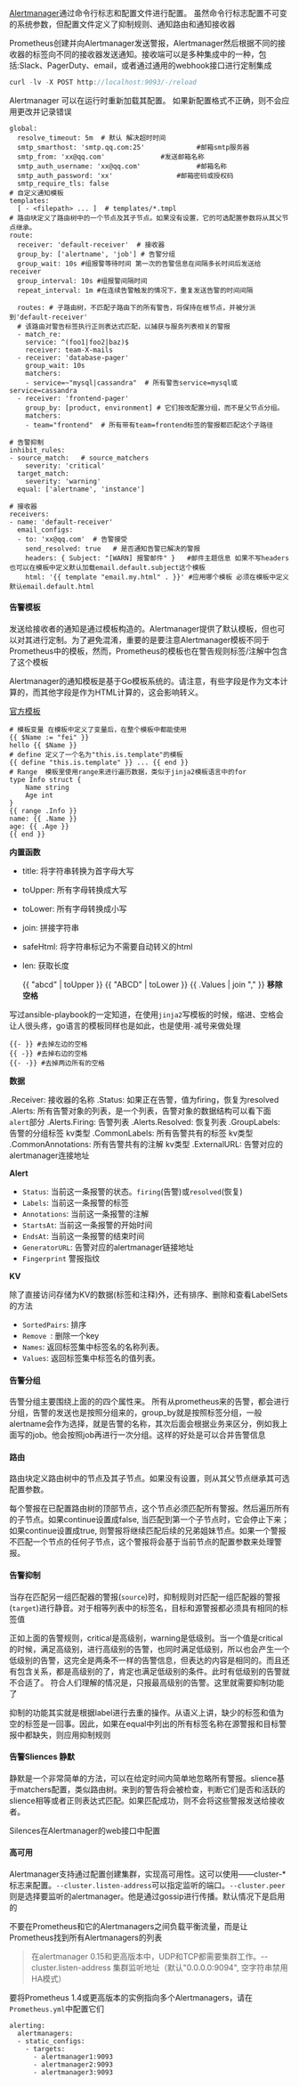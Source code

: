 [Alertmanager](https://github.com/prometheus/alertmanager)通过命令行标志和配置文件进行配置。  虽然命令行标志配置不可变的系统参数，但配置文件定义了抑制规则、通知路由和通知接收器

Prometheus创建并向Alertmanager发送警报，Alertmanager然后根据不同的接收器的标签向不同的接收器发送通知。接收端可以是多种集成中的一种，包括:Slack、PagerDuty、email，或者通过通用的webhook接口进行定制集成

```cpp
curl -lv -X POST http://localhost:9093/-/reload
```

Alertmanager 可以在运行时重新加载其配置。  如果新配置格式不正确，则不会应用更改并记录错误

```
global:
  resolve_timeout: 5m  # 默认 解决超时时间
  smtp_smarthost: 'smtp.qq.com:25'             #邮箱smtp服务器
  smtp_from: 'xx@qq.com'              #发送邮箱名称
  smtp_auth_username: 'xx@qq.com'              #邮箱名称
  smtp_auth_password: 'xx'                #邮箱密码或授权码
  smtp_require_tls: false
# 自定义通知模板
templates:  
  [ - <filepath> ... ]  # templates/*.tmpl
# 路由块定义了路由树中的一个节点及其子节点。如果没有设置，它的可选配置参数将从其父节点继承。
route:
  receiver: 'default-receiver'  # 接收器
  group_by: ['alertname', 'job'] # 告警分组
  group_wait: 10s #组报警等待时间 第一次的告警信息在间隔多长时间后发送给receiver
  group_interval: 10s #组报警间隔时间
  repeat_interval: 1m #在连续告警触发的情况下，重复发送告警的时间间隔

  routes: # 子路由树，不匹配子路由下的所有警告，将保持在根节点，并被分派到'default-receiver'
  # 该路由对警告标签执行正则表达式匹配，以捕获与服务列表相关的警报
  - match_re:
    service: ^(foo1|foo2|baz)$
    receiver: team-X-mails
  - receiver: 'database-pager'
    group_wait: 10s
    matchers:
    - service=~"mysql|cassandra"  # 所有警告service=mysql或service=cassandra
  - receiver: 'frontend-pager'
    group_by: [product, environment] # 它们按改配置分组，而不是父节点分组。
    matchers:
    - team="frontend"  # 所有带有team=frontend标签的警报都匹配这个子路径
    
# 告警抑制 
inhibit_rules:
- source_match:   # source_matchers
    severity: 'critical'
  target_match:
    severity: 'warning'
  equal: ['alertname', 'instance']

# 接收器
receivers:
- name: 'default-receiver'
  email_configs:
  - to: 'xx@qq.com'  # 告警接受
    send_resolved: true   # 是否通知告警已解决的警报
    headers: { Subject: "[WARN] 报警邮件" }   #邮件主题信息 如果不写headers也可以在模板中定义默认加载email.default.subject这个模板
    html: '{{ template "email.my.html" . }}' #应用哪个模板 必须在模板中定义 默认email.default.html
```

#### 告警模板

发送给接收者的通知是通过模板构造的。Alertmanager提供了默认模板，但也可以对其进行定制。为了避免混淆，重要的是要注意Alertmanager模板不同于Prometheus中的模板，然而，Prometheus的模板也在警告规则标签/注解中包含了这个模板

Alertmanager的通知模板是基于Go模板系统的。请注意，有些字段是作为文本计算的，而其他字段是作为HTML计算的，这会影响转义。

[官方模板](https://github.com/prometheus/alertmanager/blob/master/template/default.tmpl)

```
# 模板变量 在模板中定义了变量后，在整个模板中都能使用
{{ $Name := "fei" }}
hello {{ $Name }}
# define 定义了一个名为"this.is.template"的模板
{{ define "this.is.template" }} ... {{ end }}
# Range  模板里使用range来进行遍历数据，类似于jinja2模板语言中的for
type Info struct {
    Name string
    Age int
}
{{ range .Info }}
name: {{ .Name }}
age: {{ .Age }}
{{ end }}
```

**内置函数**

- title: 将字符串转换为首字母大写
- toUpper: 所有字母转换成大写
- toLower: 所有字母转换成小写
- join: 拼接字符串
- safeHtml: 将字符串标记为不需要自动转义的html
- len: 获取长度

    {{ "abcd" | toUpper }}
    {{ "ABCD" | toLower }}
    {{ .Values | join "," }}
**移除空格**

写过ansible-playbook的一定知道，在使用`jinja2`写模板的时候，缩进、空格会让人很头疼，go语言的模板同样也是如此，也是使用`-`减号来做处理

```
{{- }} #去掉左边的空格
{{ -}} #去掉右边的空格
{{- -}} #去掉两边所有的空格
```

**数据**

.Receiver: 接收器的名称
.Status: 如果正在告警，值为firing，恢复为resolved
.Alerts: 所有告警对象的列表，是一个列表，告警对象的数据结构可以看下面`alert`部分
.Alerts.Firing: 告警列表
.Alerts.Resolved: 恢复列表
.GroupLabels: 告警的分组标签  kv类型
.CommonLabels: 所有告警共有的标签 kv类型
.CommonAnnotations: 所有告警共有的注解 kv类型
.ExternalURL: 告警对应的alertmanager连接地址

**Alert**

- `Status`: 当前这一条报警的状态。`firing`(告警)或`resolved`(恢复)
- `Labels`: 当前这一条报警的标签
- `Annotations`: 当前这一条报警的注解
- `StartsAt`: 当前这一条报警的开始时间
- `EndsAt`: 当前这一条报警的结束时间
- `GeneratorURL`: 告警对应的alertmanager链接地址
- `Fingerprint` 警报指纹

**KV**

除了直接访问存储为KV的数据(标签和注释)外，还有排序、删除和查看LabelSets的方法

- `SortedPairs`: 排序
- `Remove `: 删除一个key
- `Names`: 返回标签集中标签名的名称列表。
- `Values`: 返回标签集中标签名的值列表。

#### 告警分组

告警分组主要围绕上面的的四个属性来。
所有从prometheus来的告警，都会进行分组，告警的发送也是按照分组来的，group_by就是按照标签分组，一般alertname会作为选择，就是告警的名称，其次后面会根据业务来区分，例如我上面写的job。他会按照job再进行一次分组。这样的好处是可以合并告警信息

#### 路由

路由块定义路由树中的节点及其子节点。如果没有设置，则从其父节点继承其可选配置参数。

每个警报在已配置路由树的顶部节点，这个节点必须匹配所有警报。然后遍历所有的子节点。如果continue设置成false, 当匹配到第一个子节点时，它会停止下来；如果continue设置成true, 则警报将继续匹配后续的兄弟姐妹节点。如果一个警报不匹配一个节点的任何子节点，这个警报将会基于当前节点的配置参数来处理警报。

#### 告警抑制

当存在匹配另一组匹配器的警报(`source`)时，抑制规则对匹配一组匹配器的警报(`target`)进行静音。对于相等列表中的标签名，目标和源警报都必须具有相同的标签值

正如上面的告警规则，critical是高级别，warning是低级别。当一个值是critical的时候，满足高级别，进行高级别的告警，也同时满足低级别，所以也会产生一个低级别的告警，这完全是两条不一样的告警信息，但表达的内容是相同的。而且还有包含关系，都是高级别的了，肯定也满足低级别的条件。此时有低级别的告警就不合适了。
符合人们理解的情况是，只报最高级别的告警。这里就需要抑制功能了

抑制的功能其实就是根据label进行去重的操作。从语义上讲，缺少的标签和值为空的标签是一回事。因此，如果在equal中列出的所有标签名称在源警报和目标警报中都缺失，则应用抑制规则

#### 告警Sliences 静默

静默是一个非常简单的方法，可以在给定时间内简单地忽略所有警报。slience基于matchers配置，类似路由树。来到的警告将会被检查，判断它们是否和活跃的slience相等或者正则表达式匹配。如果匹配成功，则不会将这些警报发送给接收者。

Silences在Alertmanager的web接口中配置

#### 高可用

Alertmanager支持通过配置创建集群，实现高可用性。这可以使用——cluster-*标志来配置。`--cluster.listen-address`可以指定监听的端口。`--cluster.peer`则是选择要监听的alertmanager。他是通过gossip进行传播。默认情况下是启用的

不要在Prometheus和它的Alertmanagers之间负载平衡流量，而是让Prometheus找到所有Alertmanagers的列表

> 在alertmanager 0.15和更高版本中，UDP和TCP都需要集群工作。--cluster.listen-address  集群监听地址（默认"0.0.0.0:9094",  空字符串禁用HA模式）

要将Prometheus 1.4或更高版本的实例指向多个Alertmanagers，请在`Prometheus.yml`中配置它们

```
alerting:
  alertmanagers:
  - static_configs:
    - targets:
      - alertmanager1:9093
      - alertmanager2:9093
      - alertmanager3:9093
```

